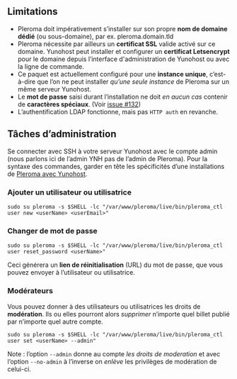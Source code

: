 ## Limitations

- Pleroma doit impérativement s’installer sur son propre **nom de domaine dédié** (ou sous-domaine), par ex. pleroma.domain.tld
- Pleroma nécessite par ailleurs un **certificat SSL** valide activé sur ce domaine. Yunohost peut installer et configurer un **certificat Letsencrypt** pour le domaine depuis l’interface d'administration de Yunohost ou avec la ligne de commande.
- Ce paquet est actuellement configuré pour une **instance unique**, c’est-à-dire que l’on ne peut installer _qu’une seule instance_ de Pleroma sur un même serveur Yunohost.
- Le **mot de passe** saisi durant l’installation ne doit _en aucun cas_ contenir de **caractères spéciaux**. (Voir [issue #132](https://github.com/YunoHost-Apps/pleroma_ynh/issues/132))
- L’authentification LDAP fonctionne, mais pas `HTTP auth` en revanche.

## Tâches d’administration

Se connecter avec SSH à votre serveur Yunohost avec le compte admin (nous parlons ici de l’admin YNH pas de l’admin de Pleroma).
Pour la syntaxe des commandes, garder en tête les spécificités d’une installations de [Pleroma avec Yunohost](./doc/yunohost_fr.md).


### Ajouter un utilisateur ou utilisatrice

```
sudo su pleroma -s $SHELL -lc "/var/www/pleroma/live/bin/pleroma_ctl user new <userName> <userEmail>"
```

### Changer de mot de passe

```
sudo su pleroma -s $SHELL -lc "/var/www/pleroma/live/bin/pleroma_ctl user reset_password <userName>"
```

Ceci générera un **lien de réinitialisation** (URL) du mot de passe, que vous pouvez envoyer à l’utilisateur ou utilisatrice.

### Modérateurs

Vous pouvez donner à des utilisateurs ou utilisatrices les droits de **modération**. Ils ou elles pourront alors _supprimer_ n’importe quel billet publié par n’importe quel autre compte.

```
sudo su pleroma -s $SHELL -lc "/var/www/pleroma/live/bin/pleroma_ctl user set <userName> --admin"
```

Note : l’option `--admin` donne au compte _les droits de moderation_ et avec l’option `--no-admin` à l’inverse on _enlève_ les privilèges de modération de celui-ci.
